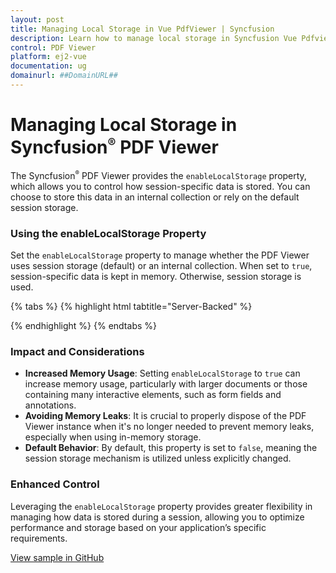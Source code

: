 ```yaml
---
layout: post
title: Managing Local Storage in Vue PdfViewer | Syncfusion  
description: Learn how to manage local storage in Syncfusion Vue Pdfviewer component of Syncfusion Essential JS 2 and more.
control: PDF Viewer
platform: ej2-vue
documentation: ug  
domainurl: ##DomainURL##  
---
```


# Managing Local Storage in Syncfusion<sup style="font-size:70%">&reg;</sup> PDF Viewer

The Syncfusion<sup style="font-size:70%">&reg;</sup> PDF Viewer provides the `enableLocalStorage` property, which allows you to control how session-specific data is stored. You can choose to store this data in an internal collection or rely on the default session storage.

### Using the enableLocalStorage Property

Set the `enableLocalStorage` property to manage whether the PDF Viewer uses session storage (default) or an internal collection. When set to `true`, session-specific data is kept in memory. Otherwise, session storage is used.

{% tabs %}
{% highlight html tabtitle="Server-Backed" %}

<template>
  <div id="app">
    <ejs-pdfviewer
      id="pdfViewer"
      ref="pdfviewer"
      :documentPath="documentPath"
      :enableLocalStorage="true"
      :serviceUrl="serviceUrl"
      style="height: 640px;"
    >
    </ejs-pdfviewer>
  </div>
</template>

<script>
import {
  PdfViewerComponent,
  Toolbar,
  Magnification,
  Navigation,
  Annotation,
  TextSelection,
  TextSearch,
  FormFields,
  FormDesigner,
  PageOrganizer,
} from '@syncfusion/ej2-vue-pdfviewer';
export default {
  name: 'App',
  components: {
    'ejs-pdfviewer': PdfViewerComponent,
  },
  data() {
    return {
        serviceUrl:"https://ej2services.syncfusion.com/production/web-services/api/pdfviewer",
        documentPath:"PDF_Succinctly.pdf"
    };
  },
  provide: {
    PdfViewer: [
      Toolbar,
      Magnification,
      Navigation,
      Annotation,
      TextSelection,
      TextSearch,
      FormFields,
      FormDesigner,
      PageOrganizer,
    ],
  },
};
</script>

{% endhighlight %}
{% endtabs %}

### Impact and Considerations

- **Increased Memory Usage**: Setting `enableLocalStorage` to `true` can increase memory usage, particularly with larger documents or those containing many interactive elements, such as form fields and annotations.
- **Avoiding Memory Leaks**: It is crucial to properly dispose of the PDF Viewer instance when it's no longer needed to prevent memory leaks, especially when using in-memory storage.
- **Default Behavior**: By default, this property is set to `false`, meaning the session storage mechanism is utilized unless explicitly changed.

### Enhanced Control

Leveraging the `enableLocalStorage` property provides greater flexibility in managing how data is stored during a session, allowing you to optimize performance and storage based on your application’s specific requirements.

[View sample in GitHub](https://github.com/SyncfusionExamples/vue-pdf-viewer-examples/tree/master/How%20to)